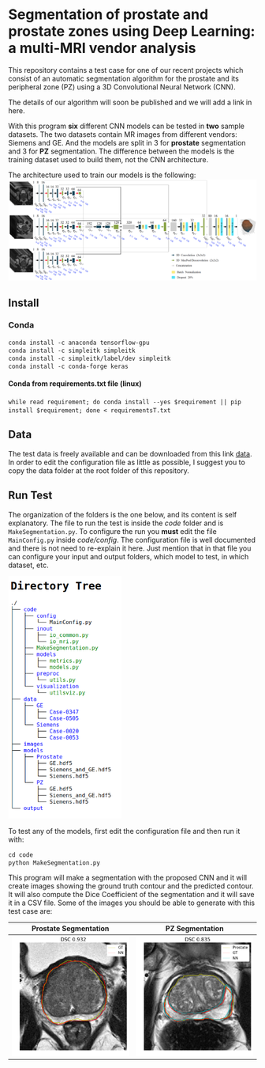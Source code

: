 # Segmentation of prostate and prostate zones using Deep Learning: a multi-MRI vendor analysis
This repository contains a test case for one of our recent projects which consist of an automatic
segmentation algorithm for the prostate and its peripheral zone (PZ) using a 3D Convolutional Neural Network (CNN). 

The details of our algorithm will soon be published and we will add a link in here. 

With this program **six** different CNN models can be tested in **two** sample datasets. The two datasets contain MR images from 
different vendors: Siemens and GE. And the models are split in 3 for **prostate** segmentation and 3 for **PZ** segmentation. The
difference between the models is the training dataset used to build them, not the CNN architecture. 

The architecture used to train our models is the following:
![alt text](https://github.com/olmozavala/Prostate_and_PZ_DL_Segmentation_Code/raw/master/images/NN.png "CNN model")

## Install

### Conda 

```
conda install -c anaconda tensorflow-gpu 
conda install -c simpleitk simpleitk 
conda install -c simpleitk/label/dev simpleitk
conda install -c conda-forge keras 
```

#### Conda  from requirements.txt file (linux)
`
while read requirement; do conda install --yes $requirement || pip install $requirement; done < requirementsT.txt
`

## Data
The test data is freely available and can be downloaded from this link [data](https://goo.gl/193hqk). In order to edit the 
configuration file as little as possible, I suggest you to copy the data folder at the root folder of this repository.

## Run Test
The organization of the folders is the one below, and its content is self explanatory. 
The file to run the test is inside the *code* folder and is `MakeSegmentation.py`. To configure the run you **must** edit
the file `MainConfig.py` inside *code/config*. The configuration file is well documented and there is not need to re-explain it
here. Just mention that in that file you can configure your input and output folders, which model to test, in which dataset, etc. 

<img src="https://github.com/olmozavala/Prostate_and_PZ_DL_Segmentation_Code/raw/master/images/tree.png" width="230"/>

To test any of the models, first edit the configuration file and then run it with:
```
cd code
python MakeSegmentation.py
```

This program will make a segmentation with the proposed CNN and it will create images showing the ground truth contour and the
predicted contour. It will also compute the Dice Coefficient of the segmentation and it will save it in a CSV file.
Some of the images you should be able to generate with this test case are:


Prostate Segmentation | PZ Segmentation
:---------:|:---------:
![alt text](https://github.com/olmozavala/Prostate_and_PZ_DL_Segmentation_Code/raw/master/images/ex1.png "Prostate segmentation") | ![alt text](https://github.com/olmozavala/Prostate_and_PZ_DL_Segmentation_Code/raw/master/images/ex2.png "PZ segmentation")

